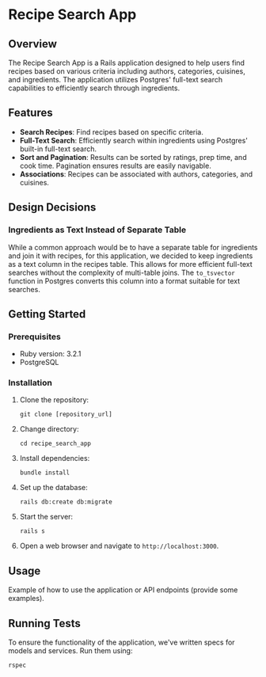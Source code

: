 # Recipe Search App

## Overview
The Recipe Search App is a Rails application designed to help users find recipes based on various criteria including authors, categories, cuisines, and ingredients. The application utilizes Postgres' full-text search capabilities to efficiently search through ingredients.

## Features
- **Search Recipes**: Find recipes based on specific criteria.
- **Full-Text Search**: Efficiently search within ingredients using Postgres' built-in full-text search.
- **Sort and Pagination**: Results can be sorted by ratings, prep time, and cook time. Pagination ensures results are easily navigable.
- **Associations**: Recipes can be associated with authors, categories, and cuisines.

## Design Decisions

### Ingredients as Text Instead of Separate Table
While a common approach would be to have a separate table for ingredients and join it with recipes, for this application, we decided to keep ingredients as a text column in the recipes table. This allows for more efficient full-text searches without the complexity of multi-table joins. The `to_tsvector` function in Postgres converts this column into a format suitable for text searches.

## Getting Started

### Prerequisites
- Ruby version: 3.2.1
- PostgreSQL

### Installation
1. Clone the repository:
   ```
   git clone [repository_url]
   ```

2. Change directory:
   ```
   cd recipe_search_app
   ```

3. Install dependencies:
   ```
   bundle install
   ```

4. Set up the database:
   ```
   rails db:create db:migrate
   ```

5. Start the server:
   ```
   rails s
   ```

6. Open a web browser and navigate to `http://localhost:3000`.

## Usage
Example of how to use the application or API endpoints (provide some examples).

## Running Tests
To ensure the functionality of the application, we've written specs for models and services. Run them using:
```
rspec
```
